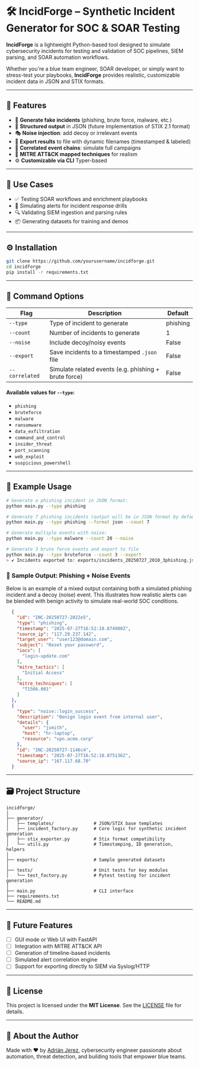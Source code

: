 # 🛠️ IncidForge – Synthetic Incident Generator for SOC & SOAR Testing

**IncidForge** is a lightweight Python-based tool designed to simulate cybersecurity incidents for testing and validation of SOC pipelines, SIEM parsing, and SOAR automation workflows.

Whether you're a blue team engineer, SOAR developer, or simply want to stress-test your playbooks, **IncidForge** provides realistic, customizable incident data in JSON and STIX formats.

---

## 📌 Features

- 🔄 **Generate fake incidents** (phishing, brute force, malware, etc.)
- 🧱 **Structured output** in JSON (future implementation of STIX 2.1 format)
- 🎭 **Noise injection**: add decoy or irrelevant events
- 💾 **Export results** to file with dynamic filenames (timestamped & labeled)
- 🔗 **Correlated event chains**: simulate full campaigns
- 🧠 **MITRE ATT&CK mapped techniques** for realism
- ⚙️ **Customizable via CLI** Typer-based

---

## 🚀 Use Cases

- ✅ Testing SOAR workflows and enrichment playbooks
- 🧪 Simulating alerts for incident response drills
- 🔍 Validating SIEM ingestion and parsing rules
- 📦 Generating datasets for training and demos

---

## ⚙️ Installation

```bash
git clone https://github.com/yourusername/incidforge.git
cd incidforge
pip install -r requirements.txt
```
---

## 🔧 Command Options

| Flag         | Description                                      | Default |
|--------------|--------------------------------------------------|---------|
| `--type`     | Type of incident to generate                     | phishing |
| `--count`    | Number of incidents to generate                  | 1       |
| `--noise`    | Include decoy/noisy events                       | False   |
| `--export`   | Save incidents to a timestamped `.json` file     | False   |
| `--correlated` | Simulate related events (e.g. phishing + brute force) | False |

#### Available values for `--type`:

- `phishing`
- `bruteforce`
- `malware`
- `ransomware`
- `data_exfiltration`
- `command_and_control`
- `insider_threat`
- `port_scanning`
- `web_exploit`
- `suspicious_powershell`

---

## 🧪 Example Usage

```bash
# Generate a phishing incident in JSON format:
python main.py --type phishing

# Generate 7 phishing incidents (output will be in JSON format by default — the --format flag is not required at this time)
python main.py --type phishing --format json --count 7

# Generate multiple events with noise:
python main.py --type malware --count 20 --noise

# Generate 3 brute force events and export to file
python main.py --type bruteforce --count 3 --export
> ✔ Incidents exported to: exports/incidents_20250727_2010_3phishing.json
```

### 🧾 Sample Output: Phishing + Noise Events

Below is an example of a mixed output containing both a simulated phishing incident and a decoy (noise) event. This illustrates how realistic alerts can be blended with benign activity to simulate real-world SOC conditions.

```json
  {
    "id": "INC-20250727-2022e5",
    "type": "phishing",
    "timestamp": "2025-07-27T16:52:10.874900Z",
    "source_ip": "117.29.237.142",
    "target_user": "user123@domain.com",
    "subject": "Reset your password",
    "iocs": [
      "login-update.com"
    ],
    "mitre_tactics": [
      "Initial Access"
    ],
    "mitre_techniques": [
      "T1566.001"
    ]
  },
  {
    "type": "noise::login_success",
    "description": "Benign login event from internal user",
    "details": {
      "user": "jsmith",
      "host": "hr-laptop",
      "resource": "vpn.acme.corp"
    },
    "id": "INC-20250727-1146c4",
    "timestamp": "2025-07-27T16:52:10.875136Z",
    "source_ip": "167.117.68.70"
  }
```

---

## 🗃️ Project Structure

```
incidforge/
│
├── generator/
│   ├── templates/               # JSON/STIX base templates
│   ├── incident_factory.py      # Core logic for synthetic incident generation
│   ├── stix_exporter.py         # Stix format compatibility
│   └── utils.py                 # Timestamping, ID generation, helpers
│
├── exports/                     # Sample generated datasets
│
├── tests/                       # Unit tests for key modules
│   └── test_factory.py          # Pytest testing for incident generation
│
├── main.py                      # CLI interface
├── requirements.txt
└── README.md
```

---

## 🧪 Future Features

- [ ] GUI mode or Web UI with FastAPI  
- [ ] Integration with MITRE ATT&CK API  
- [ ] Generation of timeline-based incidents  
- [ ] Simulated alert correlation engine  
- [ ] Support for exporting directly to SIEM via Syslog/HTTP

---

## 📄 License

This project is licensed under the **MIT License**. See the [LICENSE](LICENSE) file for details.

---

## 🧠 About the Author

Made with ❤️ by [Adrián Jerez](https://www.linkedin.com/in/adrianjjerez), cybersecurity engineer passionate about automation, threat detection, and building tools that empower blue teams.
